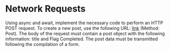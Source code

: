 # Network Requests

Using async and await, implement the necessary code to perform an HTTP POST request. To create a new post, use the following URL: [link](https://jsonplaceholder.typicode.com/posts) (Method: Post). The body of the request must contain a post object with the following information: title and Flag Completed. The post data must be transmitted following the compilation of a form.